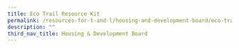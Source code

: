 ```yaml
---
title: Eco Trail Resource Kit
permalink: /resources-for-t-and-l/housing-and-development-board/eco-trail-resource-kit/
description: ""
third_nav_title: Housing & Development Board
---
```

